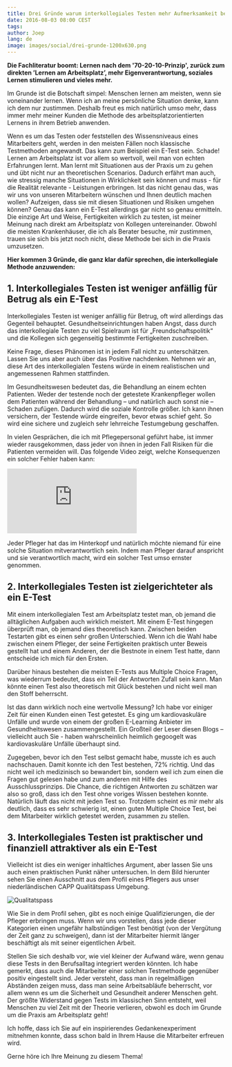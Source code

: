 ```yaml
---
title: Drei Gründe warum interkollegiales Testen mehr Aufmerksamkeit bekommen sollte
date: 2016-08-03 08:00 CEST
tags:
author: Joep
lang: de
image: images/social/drei-grunde-1200x630.png
---
```


**Die Fachliteratur boomt: Lernen nach dem '70-20-10-Prinzip', zurück zum direkten ’Lernen am Arbeitsplatz’, mehr Eigenverantwortung, soziales Lernen stimulieren und vieles mehr.**

Im Grunde ist die Botschaft simpel: Menschen lernen am meisten, wenn sie voneinander lernen. Wenn ich an meine persönliche Situation denke, kann ich dem nur zustimmen. Deshalb freut es mich natürlich umso mehr, dass immer mehr meiner Kunden die Methode des arbeitsplatzorientierten Lernens in ihrem Betrieb anwenden.

Wenn es um das Testen oder feststellen des Wissensniveaus eines Mitarbeiters geht, werden in den meisten Fällen noch klassische Testmethoden angewandt. Das kann zum Beispiel ein E-Test sein. Schade! Lernen am Arbeitsplatz ist vor allem so wertvoll, weil man von echten Erfahrungen lernt. Man lernt mit Situationen aus der Praxis um zu gehen und übt nicht nur an theoretischen Scenarios. Dadurch erfährt man auch, wie stressig manche Situationen in Wirklichkeit sein können und muss - für die Realität relevante - Leistungen erbringen. Ist das nicht genau das, was wir uns von unseren Mitarbeitern wünschen und Ihnen deutlich machen wollen? Aufzeigen, dass sie mit diesen Situationen und Risiken umgehen können?
Genau das kann ein E-Test allerdings gar nicht so genau ermitteln. Die einzige Art und Weise, Fertigkeiten wirklich zu testen, ist meiner Meinung nach direkt am Arbeitsplatz von Kollegen untereinander. Obwohl die meisten Krankenhäuser, die ich als Berater besuche, mir zustimmen, trauen sie sich bis jetzt noch nicht, diese Methode bei sich in die Praxis umzusetzen.

**Hier kommen 3 Gründe, die ganz klar dafür sprechen, die interkollegiale Methode anzuwenden:**

## 1. Interkollegiales Testen ist weniger anfällig für Betrug als ein E-Test

Interkollegiales Testen ist weniger anfällig für Betrug, oft wird allerdings das Gegenteil behauptet. Gesundheitseinrichtungen haben Angst, dass durch das interkollegiale Testen zu viel Spielraum ist für „Freundschaftspolitik“ und die Kollegen sich gegenseitig bestimmte Fertigkeiten zuschreiben.

Keine Frage, dieses Phänomen ist in jedem Fall nicht zu unterschätzen. Lassen Sie uns aber auch über das Positive nachdenken. Nehmen wir an, diese Art des interkollegialen Testens würde in einem realistischen und angemessenen Rahmen stattfinden.

Im Gesundheitswesen bedeutet das, die Behandlung an einem echten Patienten. Weder der testende noch der getestete Krankenpfleger wollen dem Patienten während der Behandlung – und natürlich auch sonst nie – Schaden zufügen. Dadurch wird die soziale Kontrolle größer. Ich kann ihnen versichern, der Testende würde eingreifen, bevor etwas schief geht. So wird eine sichere und zugleich sehr lehrreiche Testumgebung geschaffen.

In vielen Gesprächen, die ich mit Pflegepersonal geführt habe, ist immer wieder rausgekommen, dass jeder von ihnen in jeden Fall Risiken für die Patienten vermeiden will. Das folgende Video zeigt, welche Konsequenzen ein solcher Fehler haben kann:

<iframe src="https://www.youtube.com/embed/4meKUgypYmc?rel=0&amp;showinfo=0&amp;cc_lang_pref=de&amp;cc_load_policy=1" frameborder="0" allowfullscreen></iframe>

Jeder Pfleger hat das im Hinterkopf und natürlich möchte niemand für eine solche Situation mitverantwortlich sein. Indem man Pfleger darauf anspricht und sie verantwortlich macht, wird ein solcher Test umso ernster genommen.

## 2. Interkollegiales Testen ist zielgerichteter als ein E-Test

Mit einem interkollegialen Test am Arbeitsplatz testet man, ob jemand die alltäglichen Aufgaben auch wirklich meistert. Mit einem E-Test hingegen überprüft man, ob jemand dies theoretisch kann. Zwischen beiden Testarten gibt es einen sehr großen Unterschied. Wenn ich die Wahl habe zwischen einem Pfleger, der seine Fertigkeiten praktisch unter Beweis gestellt hat und einem Anderen, der die Bestnote in einem Test hatte, dann entscheide ich mich für den Ersten.

Darüber hinaus bestehen die meisten E-Tests aus Multiple Choice Fragen, was wiederrum bedeutet, dass ein Teil der Antworten Zufall sein kann. Man könnte einen Test also theoretisch mit Glück bestehen und nicht weil man den Stoff beherrscht.

Ist das dann wirklich noch eine wertvolle Messung? Ich habe vor einiger Zeit für einen Kunden einen Test getestet. Es ging um kardiovaskuläre Unfälle und wurde von einem der großen E-Learning Anbieter im Gesundheitswesen zusammengestellt. Ein Großteil der Leser diesen Blogs – vielleicht auch Sie - haben wahrscheinlich heimlich gegoogelt was kardiovaskuläre Unfälle überhaupt sind.

Zugegeben, bevor ich den Test selbst gemacht habe, musste ich es auch nachschauen. Damit konnte ich den Test bestehen, 72% richtig. Und das nicht weil ich medizinisch so bewandert bin, sondern weil ich zum einen die Fragen gut gelesen habe und zum anderen mit Hilfe des Ausschlussprinzips. Die Chance, die richtigen Antworten zu schätzen war also so groß, dass ich den Test ohne voriges Wissen bestehen konnte. Natürlich läuft das nicht mit jeden Test so. Trotzdem scheint es mir mehr als deutlich, dass es sehr schwierig ist, einen guten Multiple Choice Test, bei dem Mitarbeiter wirklich getestet werden, zusammen zu stellen.

## 3. Interkollegiales Testen ist praktischer und finanziell attraktiver als ein E-Test

Vielleicht ist dies ein weniger inhaltliches Argument, aber lassen Sie uns auch einen praktischen Punkt näher untersuchen. In dem Bild hierunter sehen Sie einen Ausschnitt aus dem Profil eines Pflegers aus unser niederländischen CAPP Qualitätspass Umgebung.

![Qualitatspass](/images/blog/de/qualitatspass.png)

Wie Sie in dem Profil sehen, gibt es noch einige Qualifizierungen, die der Pfleger erbringen muss. Wenn wir uns vorstellen, dass jede dieser Kategorien einen ungefähr halbstündigen Test benötigt (von der Vergütung der Zeit ganz zu schweigen), dann ist der Mitarbeiter hiermit länger beschäftigt als mit seiner eigentlichen Arbeit.

Stellen Sie sich deshalb vor, wie viel kleiner der Aufwand wäre, wenn genau diese Tests in den Berufsalltag integriert werden könnten. Ich habe gemerkt, dass auch die Mitarbeiter einer solchen Testmethode gegenüber positiv eingestellt sind. Jeder versteht, dass man in regelmäßigen Abständen zeigen muss, dass man seine Arbeitsabläufe beherrscht, vor allem wenn es um die Sicherheit und Gesundheit anderer Menschen geht. Der größte Widerstand gegen Tests im klassischen Sinn entsteht, weil Menschen zu viel Zeit mit der Theorie verlieren, obwohl es doch im Grunde um die Praxis am Arbeitsplatz geht!

Ich hoffe, dass ich Sie auf ein inspirierendes Gedankenexperiment mitnehmen konnte, dass schon bald in Ihrem Hause die Mitarbeiter erfreuen wird.

Gerne höre ich Ihre Meinung zu diesem Thema!
